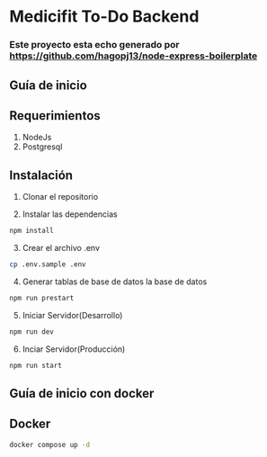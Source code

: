 # Medicifit To-Do Backend
### Este proyecto esta echo generado por https://github.com/hagopj13/node-express-boilerplate
## Guía de inicio
## Requerimientos
1. NodeJs
2. Postgresql
## Instalación

1. Clonar el repositorio

2. Instalar las dependencias

```bash
npm install
```

3. Crear el archivo .env

```bash
cp .env.sample .env
```

4. Generar tablas de base de datos la base de datos

```bash
npm run prestart
```
5. Iniciar Servidor(Desarrollo)
```bash
npm run dev
```
6. Inciar Servidor(Producción)
```bash
npm run start
```
## Guía de inicio con docker
## Docker
```bash
docker compose up -d
```
